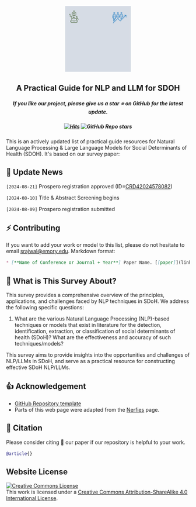<div align=center>
<img src="https://github.com/nlp4sdoh/review/blob/master/static/images/projectlogo.gif" alt="My GIF" width="180px">
</div>
<h2 align="center"> A Practical Guide for NLP and LLM for SDOH</a></h2>
<h5 align="center"> If you like our project, please give us a star ⭐ on GitHub for the latest update.</h5>
<h5 align="center">
  
  [![Hits](https://hits.seeyoufarm.com/api/count/incr/badge.svg?url=https%3A%2F%2Fgithub.com%2Fnlp4sdoh%2Freview&count_bg=%2379C83D&title_bg=%23555555&icon=&icon_color=%23E7E7E7&title=hits&edge_flat=false)](https://hits.seeyoufarm.com)
   ![GitHub Repo stars](https://img.shields.io/github/stars/nlp4sdoh/review?logoColor=%23C8A2C8&color=%23DCC6E0)
</h5>

This is an actively updated list of practical guide resources for Natural Language Processing & Large Language Models for Social Determinants of Health (SDOH). 
It's based on our survey paper: 

##  📣 Update News

`[2024-08-21]` Prospero registration approved (ID=<a href="https://www.crd.york.ac.uk/prospero/display_record.php?ID=CRD42024578082" target="_blank">CRD42024578082</a>)

`[2024-08-10]` Title & Abstract Screening begins

`[2024-08-09]` Prospero registration submitted

## ⚡ Contributing

If you want to add your work or model to this list, please do not hesitate to email srajwal@emory.edu. Markdown format:

```markdown
* [**Name of Conference or Journal + Year**] Paper Name. [[paper]](link) [[code]](link)
```

## 🤗 What is This Survey About?
This survey provides a comprehensive overview of the principles, applications, and challenges faced by NLP techniques in SDoH. We address the following specific questions: 
1.  What are the various Natural Language Processing (NLP)-based techniques or models that exist in literature for the detection, identification, extraction, or classification of social determinants of health (SDoH)?  What are the effectiveness and accuracy of such techniques/models?

This survey aims to provide insights into the opportunities and challenges of NLP/LLMs in SDoH, and serve as a practical resource for constructing effective SDoH NLP/LLMs.

## 👍 Acknowledgement
* <a href="https://github.com/AI-in-Health/MedLLMsPracticalGuide" target="_blank">GitHub Repository template</a>
* Parts of this web page were adapted from the <a href="https://nerfies.github.io/" target="_blank">Nerfies</a> page.

## 📑 Citation

Please consider citing 📑 our paper if our repository is helpful to your work.
```bibtex
@article{}
```

## Website License
<a rel="license" href="http://creativecommons.org/licenses/by-sa/4.0/"><img alt="Creative Commons License" style="border-width:0" src="https://i.creativecommons.org/l/by-sa/4.0/88x31.png" /></a><br />This work is licensed under a <a rel="license" href="http://creativecommons.org/licenses/by-sa/4.0/">Creative Commons Attribution-ShareAlike 4.0 International License</a>.


